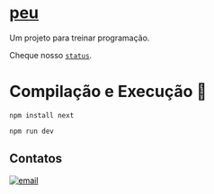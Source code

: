 # [peu](https://peu.dev.br/)

Um projeto para treinar programação.

Cheque nosso [`status`](https://peu.dev.br/api/v1/status).

# Compilação e Execução 🔄

`npm install next`

`npm run dev`

## Contatos

<a style="color:black" href="mailto:pedro.dias@aluno.cefetmg.br?subject=[GitHub]%20O%20peu%20dev">
 <img align="center" src="https://img.shields.io/badge/-pedro.dias@aluno.cefetmg.br-05122A?style=flat&logo=email" alt="email"/>
</a>
